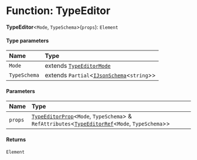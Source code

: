 # Function: TypeEditor

**TypeEditor**<`Mode`, `TypeSchema`>(`props`): `Element`

#### Type parameters

| Name | Type |
| :------ | :------ |
| `Mode` | extends [`TypeEditorMode`](/auto-docs/type-editor/types/TypeEditorMode.md) |
| `TypeSchema` | extends `Partial`<[`IJsonSchema`](/auto-docs/type-editor/interfaces/IJsonSchema.md)<`string`>> |

#### Parameters

| Name | Type |
| :------ | :------ |
| `props` | [`TypeEditorProp`](/auto-docs/type-editor/interfaces/TypeEditorProp.md)<`Mode`, `TypeSchema`> & `RefAttributes`<[`TypeEditorRef`](/auto-docs/type-editor/interfaces/TypeEditorRef.md)<`Mode`, `TypeSchema`>> |

#### Returns

`Element`
